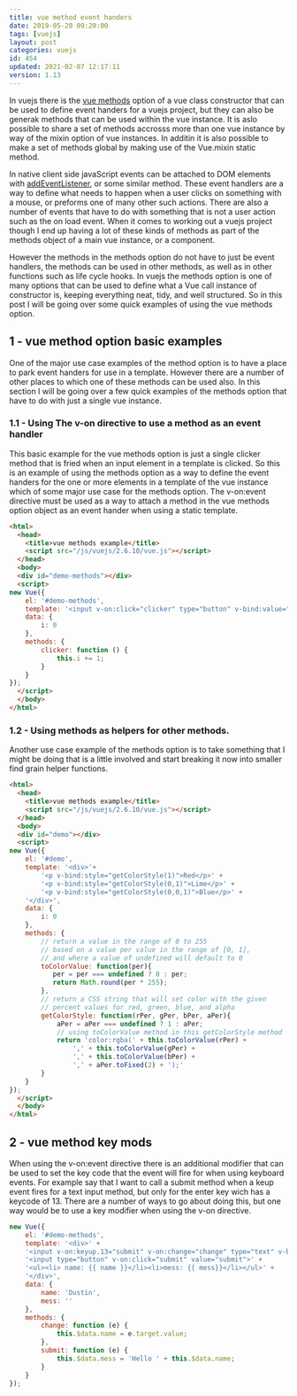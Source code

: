 ```yaml
---
title: vue method event handers
date: 2019-05-20 09:20:00
tags: [vuejs]
layout: post
categories: vuejs
id: 454
updated: 2021-02-07 12:17:11
version: 1.13
---
```


In vuejs there is the [vue methods](https://v1.vuejs.org/guide/events.html) option of a vue class constructor that can be used to define event handers for a vuejs project, but they can also be generak methods that can be used within the vue instance. It is aslo possible to share a set of methods accrosss more than one vue instance by way of the mixin option of vue instances. In additin it is also possible to make a set of methods global by making use of the Vue.mixin static method.

In native client side javaScript events can be attached to DOM elements with [addEventListener](https://developer.mozilla.org/en-US/docs/Web/API/EventTarget/addEventListener), or some similar method. These event handlers are a way to define what needs to happen when a user clicks on something with a mouse, or preforms one of many other such actions. There are also a number of events that have to do with something that is not a user action such as the on load event. When it comes to working out a vuejs project though I end up having a lot of these kinds of methods as part of the methods object of a main vue instance, or a component.

However the methods in the methods option do not have to just be event handlers, the methods can be used in other methods, as well as in other functions such as life cycle hooks. In vuejs the methods option is one of many options that can be used to define what a Vue call instance of constructor is, keeping everything neat, tidy, and well structured. So in this post I will be going over some quick examples of using the vue methods option.

<!-- more -->

## 1 - vue method option basic examples

One of the major use case examples of the method option is to have a place to park event handers for use in a template. However there are a number of other places to which one of these methods can be used also. In this section I will be going over a few quick examples of the methods option that have to do with just a single vue instance.

### 1.1 - Using The v-on directive to use a method as an event handler

This basic example for the vue methods option is just a single clicker method that is fried when an input element in a template is clicked. So this is an example of using the methods option as a way to define the event handers for the one or more elements in a template of the vue instance which of some major use case for the methods option. The v-on:event directive must be used as a way to attach a method in the vue methods option object as an event hander when using a static template.

```html
<html>
  <head>
    <title>vue methods example</title>
    <script src="/js/vuejs/2.6.10/vue.js"></script>
  </head>
  <body>
  <div id="demo-methods"></div>
  <script>
new Vue({
    el: '#demo-methods',
    template: '<input v-on:click="clicker" type="button" v-bind:value="\'click count: \'+i" >',
    data: {
        i: 0
    },
    methods: {
        clicker: function () {
            this.i += 1;
        }
    }
});
  </script>
  </body>
</html>
```

### 1.2 - Using methods as helpers for other methods.

Another use case example of the methods option is to take something that I might be doing that is a little involved and start breaking it now into smaller find grain helper functions.

```html
<html>
  <head>
    <title>vue methods example</title>
    <script src="/js/vuejs/2.6.10/vue.js"></script>
  </head>
  <body>
  <div id="demo"></div>
  <script>
new Vue({
    el: '#demo',
    template: '<div>'+
        '<p v-bind:style="getColorStyle(1)">Red</p>' +
        '<p v-bind:style="getColorStyle(0,1)">Lime</p>' +
        '<p v-bind:style="getColorStyle(0,0,1)">Blue</p>' +
    '</div>',
    data: {
        i: 0
    },
    methods: {
        // return a value in the range of 0 to 255
        // based on a value per value in the range of [0, 1],
        // and where a value of undefined will default to 0
        toColorValue: function(per){
           per = per === undefined ? 0 : per;
           return Math.round(per * 255);
        },
        // return a CSS string that will set color with the given
        // percent values for red, green, blue, and alpha
        getColorStyle: function(rPer, gPer, bPer, aPer){
            aPer = aPer === undefined ? 1 : aPer;
            // using toColorValue method in this getColorStyle method
            return 'color:rgba(' + this.toColorValue(rPer) + 
                ',' + this.toColorValue(gPer) + 
                ',' + this.toColorValue(bPer) + 
                ',' + aPer.toFixed(2) + ');'
        }
    }
});
  </script>
  </body>
</html>
```

## 2 - vue method key mods

When using the v-on:event directive there is an additional modifier that can be used to set the key code that the event will fire for when using keyboard events. For example say that I want to call a submit method when a keup event fires for a text input method, but only for the enter key wich has a keycode of 13. There are a number of ways to go about doing this, but one way would be to use a key modifier when using the v-on directive.

```js
new Vue({
    el: '#demo-methods',
    template: '<div>' +
    '<input v-on:keyup.13="submit" v-on:change="change" type="text" v-bind:value="name" >' +
    '<input type="button" v-on:click="submit" value="submit">' +
    '<ul><li> name: {{ name }}</li><li>mess: {{ mess}}</li></ul>' +
    '</div>',
    data: {
        name: 'Dustin',
        mess: ''
    },
    methods: {
        change: function (e) {
            this.$data.name = e.target.value;
        },
        submit: function (e) {
            this.$data.mess = 'Hello ' + this.$data.name;
        }
    }
});
```